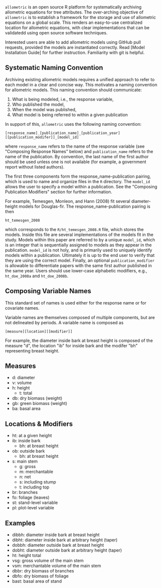 `allometric` is an open source R platform for systematically archiving 
allometric equations for tree attributes. The over-arching objective of 
`allometric` is to establish a framework for the storage and use of allometric
equations on a global scale. This renders an easy-to-use centralized location
for allometric equations, with clear implementations that can be validatedd
using open source software techniques.

Interested users are able to add allometric models using GitHub pull requests,
provided the models are instantiated correctly. Read [Model Installation Guide]
for further instruction. Familiarity with git is helpful.

## Systematic Naming Convention

Archiving existing allometric models requires a unified approach to refer to
each model in a clear and concise way. This motivates a naming convention for
allometric models. This naming convention should communicate:

1. What is being modeled, i.e., the response variable,
2. Who published the model,
3. When the model was published,
4. What model is being referred to within a given publication

In support of this, `allometric` uses the following naming convention:

`[response_name]_[publication_name]_[publication_year][[publication_modifer]]_[model_id]`

where `response_name` refers to the name of the response variable (see 
"Composing Response Names" below) and `publication_name` refers to the name of
the publication. By convention, the last name of the first author should be 
used unless one is not available (for example, a government report without
listed authors).

The first three components form the response_name-publication pairing, which
is used to name and organize files in the `R` directory. The 
`model_id` allows the user to specify a model within a publication.
See the "Composing Publication Modifiers" section for further information.

For example, Temesgen, Monleon, and Hann (2008) fit several diameter-height
models for Douglas-fir. The response_name-publication pairing is then

`ht_temesgen_2008`

which corresponds to the `R/ht_temesgen_2008.R` file, which stores the models. 
Inside this file are several implementations of the models fit in the study. 
Models within this paper are referred to by a unique `model_id`, 
which is an integer that is sequentially assigned to models as they appear in
the publication. `model_id` is not holy, and is primarily used to
uniquely identify models within a publication. Ultimately it is up to the end
user to verify that they are using the correct model. Finally, an optional 
`publication_modifier` is allowable to differentiate papers with the same 
first author published in the same year. Users should use lower-case alphabetic
modifiers, e.g., `ht_doe_2008a` and `ht_doe_2008b`.

## Composing Variable Names

This standard set of names is used either for the response name or for covariate
names.

Variable names are themselves composed of multiple components, but are not 
delineated by periods. A variable name is composed as

`[measure][location][[modifier]]`

For example, the diameter inside bark at breast height is composed of the 
measure "d", the location "ib" for inside bark and the modifer "bh" representing
breast height.

## Measures

- d: diameter
- v: volume
- h: height
    - t: total
- db: dry biomass (weight)
- gb: green biomass (weight)
- ba: basal area

## Locations & Modifiers

- ht: at a given height
- ib: inside bark
    - bh: at breast height
- ob: outside bark
    - bh: at breast height
- s:  main stem
    - g: gross
    - m: merchantable
    - n: net
    - s: including stump
    - t: including top
- br: branches
- fo: foliage (leaves)
- st: stand-level variable
- pl: plot-level variable

## Examples

- dibbh: diameter inside bark at breast height
- dibht: diameter inside bark at arbitrary height (taper) 
- dobbh: diameter outside bark at breast height
- dobht: diameter outside bark at arbitrary height (taper) 
- ht: height total
- vsg: gross volume of the main stem
- vsm: merchantable volume of the main stem
- dbbr: dry biomass of branches
- dbfo: dry biomass of foliage
- bast: basal area of stand
